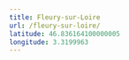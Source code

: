 ```yaml
---
title: Fleury-sur-Loire
url: /fleury-sur-loire/
latitude: 46.836164100000005
longitude: 3.3199963
---
```

